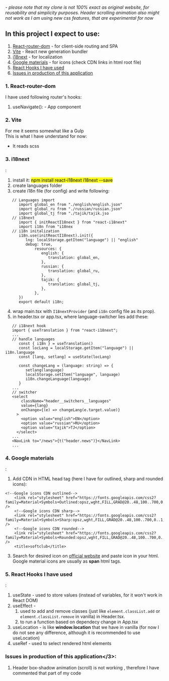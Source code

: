 *- please note that my clone is not 100% exact as original website, for reusability and simplicity purposes. Header scrolling animation also might not work as I am using new css features, that are experimental for now*
## In this project I expect to use:
1. <a href="#1">React-router-dom</a> - for client-side routing and SPA
2. <a href="#2">Vite</a> - React new generation bundler
3. <a href="#3">i18next</a> - for localization
4. <a href="#4">Google materials</a> - for icons (check CDN links in html root file)
5. <a href="#5">React Hooks I have used</a>
6. <a href="#6">Issues in production of this application</a>
### <h3 id="1">1. React-router-dom</h3>
I have used following router's hooks:
 1. useNavigate(): - App component
 

### <h3 id="2">2. Vite</h3> 
For me it seems somewhat like a Gulp <br>
This is what I have understand for now:
 - It reads scss

### <h3 id="3">3. i18next</h3>:
   1. install it: <mark>npm install react-i18next i18next --save</mark>
   2. create languages folder
   3. create i18n file (for config) and write following:
      
   
~~~
   // Languages import
      import global_en from "./english/english.json"
      import global_ru from "./russian/russian.json"
      import global_tj from "./tajik/tajik.jso
   // i18next
      import { initReactI18next } from "react-i18next"
      import i18n from "i18nex
   // i18n initalization
      i18n.use(initReactI18next).init({
         lng: localStorage.getItem("language") || "english"
         debug: true,
             resources: {
                english: {
                   translation: global_en,
                },
                russian: {
                   translation: global_ru,
                },
                tajik: {
                   translation: global_tj,
                },
             },
      })
      export default i18n;
~~~
    

   4. wrap main.tsx with ``I18nextProvider`` (and ``i18n`` config file as its prop).
   5. in header.tsx or app.tsx, where language-switcher lies add these:
   ```
      // i18next hook
      import { useTranslation } from "react-i18next";
      ...
      // handle languages
         const { i18n } = useTranslation()
         const locLang = localStorage.getItem("language") || i18n.language
         const [lang, setlang] = useState(locLang)

         const changeLang = (language: string) => {
            setlang(language)
            localStorage.setItem("language", language)
            i18n.changeLanguage(language)
         }
      ...
      // switcher
      <select
          className="header__switchers__languages"
          value={lang}
          onChange={(e) => changeLang(e.target.value)}
        >
          <option value="english">EN</option>
          <option value="russian">RU</option>
          <option value="tajik">TJ</option>
        </select>
      ...
      <NavLink to="/news">{t("header.news")}</NavLink>
      ...
   ```

### <h3 id="4">4. Google materials</h3>:
1. Add CDN in HTML head tag (here I have for outlined, sharp and rounded icons):
~~~
<!--Google icons CDN outlined-->
    <link rel="stylesheet" href="https://fonts.googleapis.com/css2?family=Material+Symbols+Outlined:opsz,wght,FILL,GRAD@20..48,100..700,0..1,-50..200" />
    <!--Google icons CDN sharp-->
    <link rel="stylesheet" href="https://fonts.googleapis.com/css2?family=Material+Symbols+Sharp:opsz,wght,FILL,GRAD@20..48,100..700,0..1,-50..200" />
    <!--Google icons CDN rounded-->
    <link rel="stylesheet" href="https://fonts.googleapis.com/css2?family=Material+Symbols+Rounded:opsz,wght,FILL,GRAD@20..48,100..700,0..1,-50..200" />
    <title>softclub</title>
~~~
3. Search for desired icon on <a href="https://fonts.google.com/icons">official website</a> and paste icon in your html. Google material icons are usually as **span** html tags.

### <h3 id="5">5. React Hooks I have used</h3>:
1. useState - used to store values (instead of variables, for it won't work in React DOM)
2. useEffect - 
      1. used to add and remove classes (just like ``element.classList.add`` or ``element.classList.remove`` in vanilla) in Header.tsx. 
      2. to run a function based on dependecy change in App.tsx
3. useLocation - is like **window.location** that we have in vanilla (for now I do not see any difference, although it is recommended to use useLocation)
4. useRef - used to select rendered html elements
### <h3 id="6">Issues in production of this application</3>:
1. Header box-shadow animation (scroll) is not working , therefore I have commented that part of my code